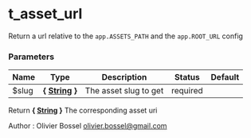 # t_asset_url

Return a url relative to the `app.ASSETS_PATH` and the `app.ROOT_URL` config



### Parameters
Name  |  Type  |  Description  |  Status  |  Default
------------  |  ------------  |  ------------  |  ------------  |  ------------
$slug  |  **{ [String](http://php.net/manual/en/language.types.string.php) }**  |  The asset slug to get  |  required  |

Return **{ [String](http://php.net/manual/en/language.types.string.php) }** The corresponding asset uri

Author : Olivier Bossel [olivier.bossel@gmail.com](mailto:olivier.bossel@gmail.com)